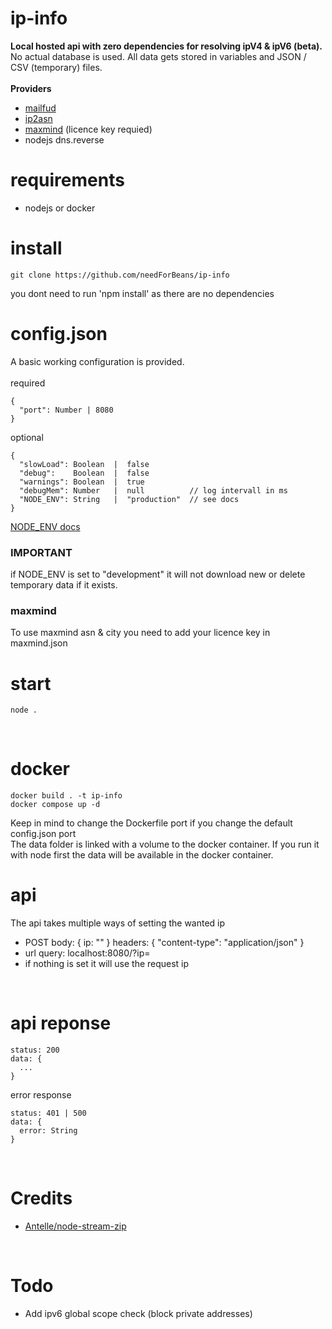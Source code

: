 # ip-info
<b>Local hosted api with zero dependencies for resolving ipV4 & ipV6 (beta).</b>
<br>
No actual database is used. All data gets stored in variables and JSON / CSV (temporary) files.
<br><br>
<b>Providers</b>
* <a href="https://mailfud.org/geoip-legacy/">mailfud</a>
* <a href="https://iptoasn.com/">ip2asn</a>
* <a href="https://www.maxmind.com/en/geoip2-databases">maxmind</a> (licence key requied)
* nodejs dns.reverse

# requirements
* nodejs or docker

# install
```
git clone https://github.com/needForBeans/ip-info
```
you dont need to run 'npm install' as there are no dependencies
<br>

# config.json
A basic working configuration is provided.
<br><br>
required
``` 
{
  "port": Number | 8080
}
```
optional
```
{
  "slowLoad": Boolean  |  false
  "debug":    Boolean  |  false
  "warnings": Boolean  |  true
  "debugMem": Number   |  null          // log intervall in ms
  "NODE_ENV": String   |  "production"  // see docs
}
```
<a href="https://nodejs.dev/en/learn/nodejs-the-difference-between-development-and-production/">NODE_ENV docs</a>
<h3>IMPORTANT</h3>
if NODE_ENV is set to "development" it will not download new or delete temporary data if it exists.
<br>

<h3>maxmind</h3>
To use maxmind asn & city you need to add your licence key in maxmind.json

# start
```
node .
```
<br>

# docker
```
docker build . -t ip-info
docker compose up -d
```
Keep in mind to change the Dockerfile port if you change the default config.json port
<br>
The data folder is linked with a volume to the docker container. If you run it with node first the data will be available in the docker container.
<br>

# api
The api takes multiple ways of setting the wanted ip
* POST body: { ip: "" } headers: { "content-type": "application/json" }
* url query: localhost:8080/?ip=
* if nothing is set it will use the request ip
<br>

# api reponse
```
status: 200
data: {
  ...
}
```
error response
```
status: 401 | 500
data: {
  error: String
}
```
<br>

# Credits
* <a href="https://github.com/antelle/node-stream-zip">Antelle/node-stream-zip</a>
<br>

# Todo
* Add ipv6 global scope check (block private addresses)
